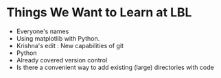 Things We Want to Learn at LBL
==============================

* Everyone's names
* Using matplotlib with Python.
* Krishna's edit : New capabilities of git
* Python
* Already covered version control
* Is there a convenient way to add existing (large) directories with code
